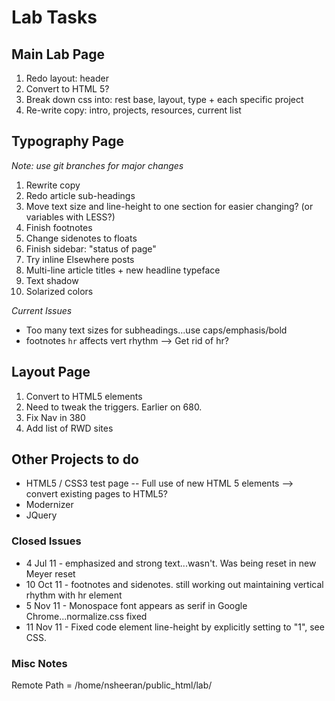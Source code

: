 # Lab Tasks

## Main Lab Page
1. Redo layout: header
2. Convert to HTML 5?
3. Break down css into: rest base, layout, type + each specific project
4. Re-write copy: intro, projects, resources, current list

## Typography Page
*Note: use git branches for major changes*

1. Rewrite copy
3. Redo article sub-headings
3. Move text size and line-height to one section for easier changing? (or variables with LESS?)
4. Finish footnotes
5. Change sidenotes to floats
6. Finish sidebar: "status of page"
8. Try inline Elsewhere posts
9. Multi-line article titles + new headline typeface
10. Text shadow
11. Solarized colors

*Current Issues*

- Too many text sizes for subheadings...use caps/emphasis/bold
- footnotes `hr` affects vert rhythm --> Get rid of hr?

## Layout Page
1. Convert to HTML5 elements
2. Need to tweak the triggers. Earlier on 680.
3. Fix Nav in 380
4. Add list of RWD sites

## Other Projects to do

- HTML5 / CSS3 test page
	-- Full use of new HTML 5 elements --> convert existing pages to HTML5?
- Modernizer
- JQuery

### Closed Issues

- 4 Jul 11 - emphasized and strong text...wasn't. Was being reset in new Meyer reset
- 10 Oct 11 - footnotes and sidenotes. still working out maintaining vertical rhythm with hr element
- 5 Nov 11 - Monospace font appears as serif in Google Chrome...normalize.css fixed
- 11 Nov 11 - Fixed code element line-height by explicitly setting to "1", see CSS.

### Misc Notes

Remote Path = /home/nsheeran/public_html/lab/
